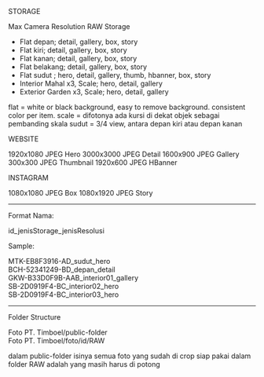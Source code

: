 STORAGE

Max Camera Resolution RAW Storage
- Flat depan; detail, gallery, box, story
- Flat kiri; detail, gallery, box, story
- Flat kanan; detail, gallery, box, story
- Flat belakang; detail, gallery, box, story
- Flat sudut ; hero, detail, gallery, thumb, hbanner, box, story
- Interior Mahal x3, Scale; hero, detail, gallery
- Exterior Garden x3, Scale; hero, detail, gallery
 
flat = white or black background, easy to remove background. consistent color per item. 
scale = difotonya ada kursi di dekat objek sebagai pembanding skala
sudut = 3/4 view, antara depan kiri atau depan kanan

WEBSITE

1920x1080 JPEG Hero
3000x3000 JPEG Detail
1600x900 JPEG Gallery
300x300 JPEG Thumbnail
1920x600 JPEG HBanner

INSTAGRAM 

1080x1080 JPEG Box
1080x1920 JPEG Story

---------

Format Nama:

id_jenisStorage_jenisResolusi

Sample: 

MTK-EB8F3916-AD_sudut_hero  
BCH-52341249-BD_depan_detail  
GKW-B33D0F9B-AAB_interior01_gallery  
SB-2D0919F4-BC_interior02_hero  
SB-2D0919F4-BC_interior03_hero  

--------

Folder Structure

Foto PT. Timboel/public-folder  
Foto PT. Timboel/foto/id/RAW

dalam public-folder isinya semua foto yang sudah di crop siap pakai
dalam folder RAW adalah yang masih harus di potong